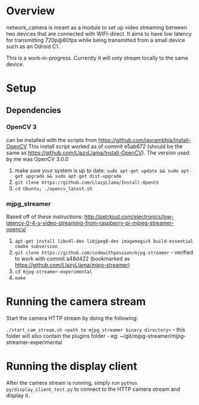 # Overview

network_camera is meant as a module to set up video streaming between two devices that are connected with WIFI-direct.  It aims to have low latency for transmitting 720p@60fps while being transmitted from a small device such as an Odroid C1.

This is a work-in-progress.  Currently it will only stream locally to the same device.

# Setup

## Dependencies

### OpenCV 3

can be installed with the scripts from https://github.com/jayrambhia/Install-OpenCV
This install script worked as of commit e5ab672 (should be the same as https://github.com/LlazyLlama/Install-OpenCV).  The version used by me was OpenCV 3.0.0

  1. make sure your system is up to date: `sudo apt-get update && sudo apt-get upgrade && sudo apt-get dist-upgrade`
  2. `git clone https://github.com/LlazyLlama/Install-OpenCV`
  3. `cd Ubuntu; ./opencv_latest.sh`
  
  
### mjpg_streamer

Based off of these instructions: http://petrkout.com/electronics/low-latency-0-4-s-video-streaming-from-raspberry-pi-mjpeg-streamer-opencv/



  1. `apt-get install libv4l-dev libjpeg8-dev imagemagick build-essential cmake subversion`
  2. `git clone https://github.com/codewithpassion/mjpg-streamer`
    - verified to work with commit a48d422 (bookmarked as https://github.com/LlazyLlama/mjpg-streamer)
  3. `cd mjpg-streamer-experimental`
  4. `make`
  
# Running the camera stream

Start the camera HTTP stream by doing the following:

`./start_cam_stream.sh <path to mjpg_streamer binary directory>`
    - this folder will also contain the plugins folder 
    - eg: ~/git/mjpg-streamer/mjpg-streamer-experimental
  
# Running the display client

After the camera stream is running, simply run `python py/display_client_test.py` to connect to the HTTP camera stream and display it.
